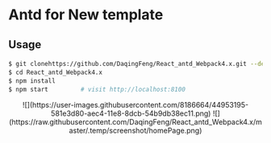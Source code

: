 # Antd for New template

## Usage

```bash
$ git clonehttps://github.com/DaqingFeng/React_antd_Webpack4.x.git --depth=1
$ cd React_antd_Webpack4.x
$ npm install
$ npm start         # visit http://localhost:8100
```  

<div align="center">
![](https://user-images.githubusercontent.com/8186664/44953195-581e3d80-aec4-11e8-8dcb-54b9db38ec11.png)
![](https://raw.githubusercontent.com/DaqingFeng/React_antd_Webpack4.x/master/.temp/screenshot/homePage.png)
</div>
